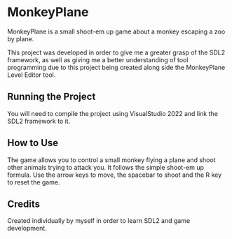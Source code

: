 # MonkeyPlane
MonkeyPlane is a small shoot-em up game about a monkey escaping a zoo by plane.

This project was developed in order to give me a greater grasp of the SDL2 framework, as well as giving me a better understanding of tool programming
due to this project being created along side the MonkeyPlane Level Editor tool.

## Running the Project
You will need to compile the project using VisualStudio 2022 and link the SDL2 framework to it.

## How to Use
The game allows you to control a small monkey flying a plane and shoot other animals trying to attack you. It follows the simple shoot-em up formula.
Use the arrow keys to move, the spacebar to shoot and the R key to reset the game.

## Credits
Created individually by myself in order to learn SDL2 and game development.
